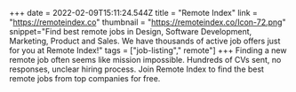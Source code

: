 +++
date = 2022-02-09T15:11:24.544Z
title = "Remote Index"
link = "https://remoteindex.co"
thumbnail = "https://remoteindex.co/Icon-72.png"
snippet="Find best remote jobs in Design, Software Development, Marketing, Product and Sales. We have thousands of active job offers just for you at Remote Index!"
tags = ["job-listing"," remote"]
+++
Finding a new remote job often seems like mission impossible. Hundreds of CVs sent, no responses, unclear hiring process. Join Remote Index to find the best remote jobs from top companies for free.
